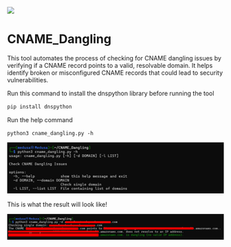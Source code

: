 ![](https://images.squarespace-cdn.com/content/v1/5bd6645551f4d49caf7eef4b/1582595851511-0KBNCM3DUN2SDJ9RM787/2-GradientSMALL.gif?format=1500w)
# CNAME_Dangling
This tool automates the process of checking for CNAME dangling issues by verifying if a CNAME record points to a valid, resolvable domain. It helps identify broken or misconfigured CNAME records that could lead to security vulnerabilities.

Run this command to install the dnspython library before running the tool

```bash
pip install dnspython
```

Run the help command
```
python3 cname_dangling.py -h
```

![](https://github.com/medusa0xf/CNAME_Dangling/blob/master/help.png)

This is what the result will look like!

![](https://github.com/medusa0xf/CNAME_Dangling/blob/master/issue.png)




